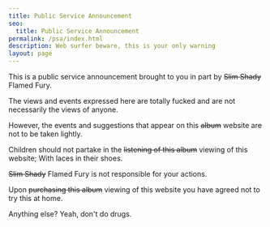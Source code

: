 ```yaml
---
title: Public Service Announcement
seo:
  title: Public Service Announcement
permalink: /psa/index.html
description: Web surfer beware, this is your only warning
layout: page
---
```


This is a public service announcement brought to you in part by ~~Slim Shady~~ Flamed Fury.

The views and events expressed here are totally fucked and are not necessarily the views of anyone.

However, the events and suggestions that appear on this ~~album~~ website are not to be taken lightly.

Children should not partake in the ~~listening of this album~~ viewing of this website; With laces in their shoes.

~~Slim Shady~~ Flamed Fury is not responsible for your actions.

Upon ~~purchasing this album~~ viewing of this website you have agreed not to try this at home.

Anything else?
Yeah, don't do drugs.